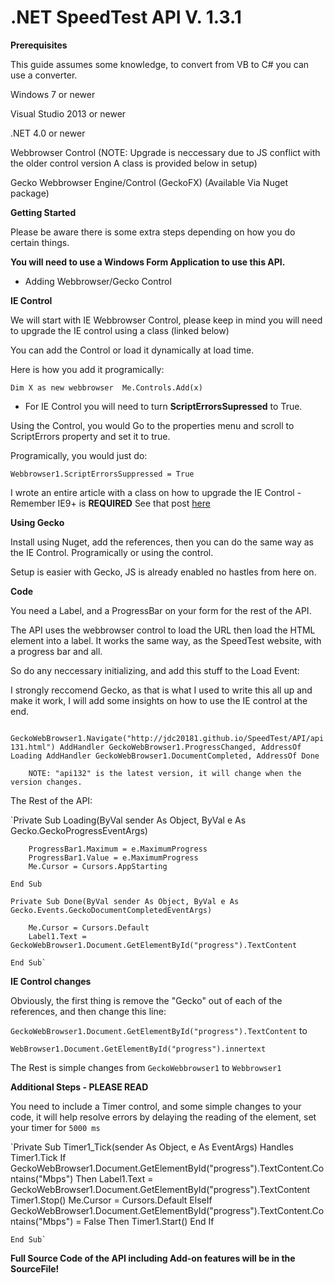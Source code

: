 # .NET SpeedTest API V. 1.3.1


**Prerequisites**

This guide assumes some knowledge, to convert from VB to C# you can use a converter. 


Windows 7 or newer

Visual Studio 2013 or newer

.NET 4.0 or newer

Webbrowser Control (NOTE: Upgrade is neccessary due to JS conflict with the older control version A class is provided below in setup)

Gecko Webbrowser Engine/Control (GeckoFX) (Available Via Nuget package)

**Getting Started**

Please be aware there is some extra steps depending on how you do certain things. 

 **You will need to use a **Windows Form Application** to use this API.**



- Adding Webbrowser/Gecko Control

**IE Control**

We will start with IE Webbrowser Control, please keep in mind you will need to upgrade the IE control using a class (linked below)

You can add the Control or load it dynamically at load time. 

Here is how you add it programically:

`Dim X as new webbrowser 
Me.Controls.Add(x)` 



 - For IE Control you will need to turn **ScriptErrorsSupressed** to True. 


Using the Control, you would Go to the properties menu and scroll to ScriptErrors property and set it to true.

[Image]: https://1drv.ms/i/s!ApbxWlyVVDT2h3WQMP_ZgDJl0fSP "ScriptErrorsSupressed Property"


Programically, you would just do:

`Webbrowser1.ScriptErrorsSuppressed = True`


I wrote an entire article with a class on how to upgrade the IE Control - Remember IE9+ is **REQUIRED** See that post [here](http://www.vbforums.com/showthread.php?838689-VB-NET-Upgrading-to-the-newest-IE-when-using-the-Webbrowser-Control&p=5105963#post5105963)

**Using Gecko**

Install using Nuget, add the references, then you can do the same way as the IE Control. Programically or using the control. 

Setup is easier with Gecko, JS is already enabled no hastles from here on. 


**Code**

You need a Label, and a ProgressBar on your form for the rest of the API. 

The API uses the webbrowser control to load the URL then load the HTML element into a label. It works the same way, as the SpeedTest website, with a progress bar and all. 

So do any neccessary initializing, and add this stuff to the Load Event:

I strongly reccomend Gecko, as that is what I used to write this all up and make it work, I will add some insights on how to use the IE control at the end. 

` GeckoWebBrowser1.Navigate("http://jdc20181.github.io/SpeedTest/API/api131.html")
        AddHandler GeckoWebBrowser1.ProgressChanged, AddressOf Loading
        AddHandler GeckoWebBrowser1.DocumentCompleted, AddressOf Done`
        
        
        NOTE: "api132" is the latest version, it will change when the version changes. 
        
The Rest of the API:

`Private Sub Loading(ByVal sender As Object, ByVal e As Gecko.GeckoProgressEventArgs)

        ProgressBar1.Maximum = e.MaximumProgress
        ProgressBar1.Value = e.MaximumProgress
        Me.Cursor = Cursors.AppStarting

    End Sub

    Private Sub Done(ByVal sender As Object, ByVal e As Gecko.Events.GeckoDocumentCompletedEventArgs)

        Me.Cursor = Cursors.Default
        Label1.Text = GeckoWebBrowser1.Document.GetElementById("progress").TextContent

    End Sub`
    
    
 **IE Control changes**
 
 Obviously, the first thing is remove the "Gecko" out of each of the references, and then change this line:
 
 `GeckoWebBrowser1.Document.GetElementById("progress").TextContent` to 
 
 `WebBrowser1.Document.GetElementById("progress").innertext`

The Rest is simple changes from `GeckoWebbrowser1` to `Webbrowser1`


**Additional Steps - PLEASE READ**

You need to include a Timer control, and some simple changes to your code, it will help resolve errors by delaying the reading of the element, set your timer for `5000 ms` 

`Private Sub Timer1_Tick(sender As Object, e As EventArgs) Handles Timer1.Tick
        If GeckoWebBrowser1.Document.GetElementById("progress").TextContent.Contains("Mbps") Then
            Label1.Text = GeckoWebBrowser1.Document.GetElementById("progress").TextContent
            Timer1.Stop()
            Me.Cursor = Cursors.Default
        ElseIf GeckoWebBrowser1.Document.GetElementById("progress").TextContent.Contains("Mbps") = False Then
            Timer1.Start()
        End If

    End Sub`

**Full Source Code of the API including Add-on features will be in the SourceFile!**


